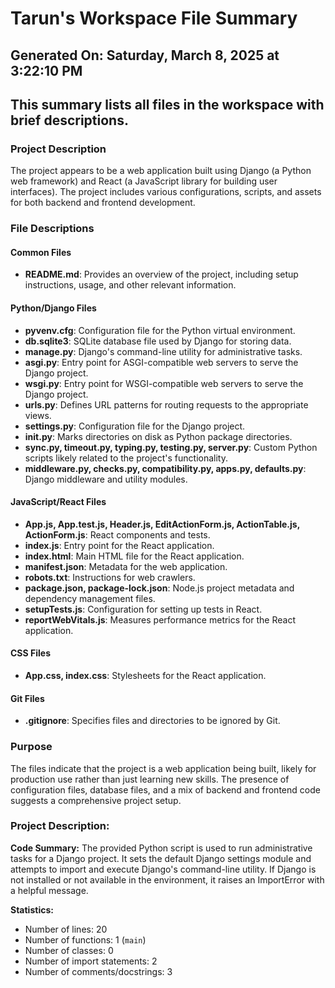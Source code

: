 # Tarun's Workspace File Summary
## Generated On: Saturday, March 8, 2025 at 3:22:10 PM
This summary lists all files in the workspace with brief descriptions.
---
### Project Description
The project appears to be a web application built using Django (a Python web framework) and React (a JavaScript library for building user interfaces). The project includes various configurations, scripts, and assets for both backend and frontend development.

### File Descriptions

#### Common Files
- **README.md**: Provides an overview of the project, including setup instructions, usage, and other relevant information.

#### Python/Django Files
- **pyvenv.cfg**: Configuration file for the Python virtual environment.
- **db.sqlite3**: SQLite database file used by Django for storing data.
- **manage.py**: Django's command-line utility for administrative tasks.
- **asgi.py**: Entry point for ASGI-compatible web servers to serve the Django project.
- **wsgi.py**: Entry point for WSGI-compatible web servers to serve the Django project.
- **urls.py**: Defines URL patterns for routing requests to the appropriate views.
- **settings.py**: Configuration file for the Django project.
- **__init__.py**: Marks directories on disk as Python package directories.
- **sync.py, timeout.py, typing.py, testing.py, server.py**: Custom Python scripts likely related to the project's functionality.
- **middleware.py, checks.py, compatibility.py, apps.py, defaults.py**: Django middleware and utility modules.

#### JavaScript/React Files
- **App.js, App.test.js, Header.js, EditActionForm.js, ActionTable.js, ActionForm.js**: React components and tests.
- **index.js**: Entry point for the React application.
- **index.html**: Main HTML file for the React application.
- **manifest.json**: Metadata for the web application.
- **robots.txt**: Instructions for web crawlers.
- **package.json, package-lock.json**: Node.js project metadata and dependency management files.
- **setupTests.js**: Configuration for setting up tests in React.
- **reportWebVitals.js**: Measures performance metrics for the React application.

#### CSS Files
- **App.css, index.css**: Stylesheets for the React application.

#### Git Files
- **.gitignore**: Specifies files and directories to be ignored by Git.

### Purpose
The files indicate that the project is a web application being built, likely for production use rather than just learning new skills. The presence of configuration files, database files, and a mix of backend and frontend code suggests a comprehensive project setup. 
### Project Description:
 **Code Summary:**
The provided Python script is used to run administrative tasks for a Django project. It sets the default Django settings module and attempts to import and execute Django's command-line utility. If Django is not installed or not available in the environment, it raises an ImportError with a helpful message.

**Statistics:**
- Number of lines: 20
- Number of functions: 1 (`main`)
- Number of classes: 0
- Number of import statements: 2
- Number of comments/docstrings: 3
